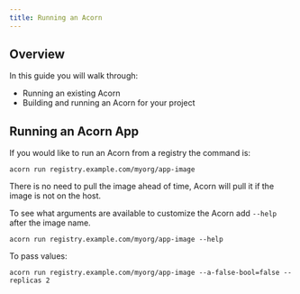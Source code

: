 ```yaml
---
title: Running an Acorn
---
```

## Overview

In this guide you will walk through:

* Running an existing Acorn
* Building and running an Acorn for your project

## Running an Acorn App

If you would like to run an Acorn from a registry the command is:

`acorn run registry.example.com/myorg/app-image`

There is no need to pull the image ahead of time, Acorn will pull it if the image is not on the host.

To see what arguments are available to customize the Acorn add `--help` after the image name.

`acorn run registry.example.com/myorg/app-image --help`

To pass values:

`acorn run registry.example.com/myorg/app-image --a-false-bool=false --replicas 2`
